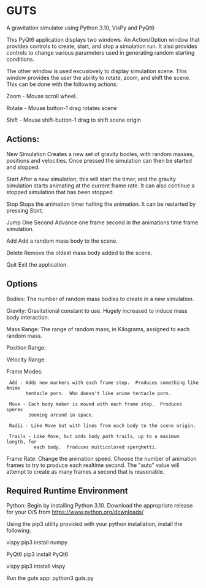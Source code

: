 # GUTS

A gravitation simulator using Python 3.10, VisPy and PyQt6

This PyQt6 application displays two windows.  An Action/Option window that
provides controls to create, start, and stop a simulation run.  It also
provides controls to change various parameters used in generating random
starting conditions.

The other window is used excusiovely to display simulation scene.  This window
provides the user the ability to rotate, zoom, and shift the scene.  This can
be done with the following actions:

   Zoom - Mouse scroll wheel.

   Rotate - Mouse button-1 drag rotates scene

   Shift - Mouse shift-button-1 drag to shift scene origin

Actions:
---------------------------------
  New Simulation
     Creates a new set of gravity bodies, with random masses, positions and
     velocities.  Once pressed the simulation can then be started and stopped.

  Start
     After a new simulation, this will start the timer, and the gravity
     simulation starts animating at the current frame rate.  It can also
     continue a stopped simulation that has been stopped.

  Stop
     Stops the animation timer halting the animation.  It can be restarted by
     pressing Start.

  Jump One Second
     Advance one frame second in the animations time frame simulation.

  Add
     Add a random mass body to the scene.

  Delete
     Remove the oldest mass body added to the scene.

  Quit
     Exit the application.


Options
----------------------------------
  Bodies:
     The number of random mass bodies to create in a new simulation.

  Gravity:
     Gravitational constant to use.  Hugely increased to induce mass body
     interaction. 

  Mass Range:
     The range of random mass, in Kilograms, assigned to each random mass.

  Position Range:

  Velocity Range:

  Frame Modes:
  
     Add - Adds new markers with each frame step.  Produces something like Anime
           tentacle porn.  Who doesn't like anime tentacle porn.

     Move - Each body maker is moved with each frame step.  Produces speres 
            zooming around in space.

     Radii - Like Move but with lines from each body to the scene origin.

     Trails - Like Move, but adds body path trails, up to a maximum length, for
              each body.  Produces multicolored sperghetti.

  Frame Rate:
     Change the animation speed.  Choose the number of animation frames to try
     to produce each realtime second.  The "auto" value will attempt to create
     as many frames a second that is reasonable.


Required Runtime Environment
-----------------------------------------
Python:
   Begin by installing Python 3.10.  Download the appropriate release for your
   O/S from https://www.python.org/downloads/

Using the pip3 utility provided with your python installation, install
the following:

  vispy
     pip3 install numpy

  PyQt6
     pip3 install PyQt6

  vispy
     pip3 intstall vispy


  Run the guts app:
     python3 guts.py
